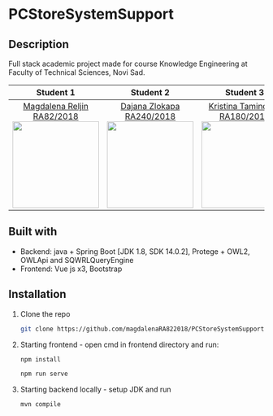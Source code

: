 
# PCStoreSystemSupport
## Description

Full stack academic project made for course Knowledge Engineering at Faculty of Technical Sciences, Novi Sad.

|       Student 1       |       Student 2       |       Student 3       |   
|:----------------------:|:----------------------:|:----------------------:|
| [Magdalena Reljin RA82/2018](https://github.com/magdalenaRA822018) <br> <img src="https://avatars.githubusercontent.com/magdalenaRA822018" width="170" height="170"> | [Dajana Zlokapa RA240/2018](https://github.com/Dajana11-99) <br> <img src="https://avatars.githubusercontent.com/Dajana11-99" width="170" height="170"> | [Kristina Tamindžija RA180/2018](https://github.com/kristinaatamindzija) <br> <img src="https://avatars.githubusercontent.com/kristinaatamindzija" width="170" height="170"> |


## Built with
- Backend: java + Spring Boot [JDK 1.8, SDK 14.0.2], Protege + OWL2, OWLApi and SQWRLQueryEngine
- Frontend: Vue js x3, Bootstrap

## Installation

1. Clone the repo
   ```sh
   git clone https://github.com/magdalenaRA822018/PCStoreSystemSupport
   ```
2. Starting frontend - open cmd in frontend directory and run:
   ```sh
   npm install
   ```
   ```sh
   npm run serve
   ```
3. Starting backend locally - setup JDK and run
   ```sh
   mvn compile
   ```
   
  




